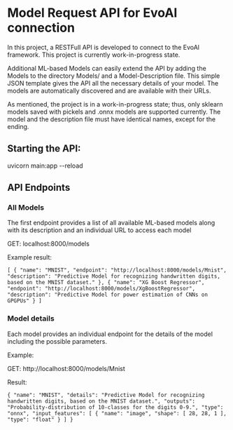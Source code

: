 # Model Request API for EvoAI connection

In this project, a RESTFull API is developed to connect to the EvoAl framework. This project is currently work-in-progress state.

Additional ML-based Models can easily extend the API by adding the Models to the directory Models/ and a Model-Description file. This simple JSON template gives the API all the necessary details of your model. The models are automatically discovered and are available with their URLs. 

As mentioned, the project is in a work-in-progress state; thus, only sklearn models saved with pickels and .onnx models are supported currently. The model and the description file must have identical names, except for the ending. 

## Starting the API:
uvicorn main:app --reload

## API Endpoints

### All Models

The first endpoint provides a list of all available ML-based models along with its description and an individual URL to access each model

GET: localhost:8000/models

Example result:

`[
  {
    "name": "MNIST",
    "endpoint": "http://localhost:8000/models/Mnist",
    "description": "Predictive Model for recognizing handwritten digits, based on the MNIST dataset."
  },
  {
    "name": "XG Boost Regressor",
    "endpoint": "http://localhost:8000/models/XgBoostRegressor",
    "description": "Predictive Model for power estimation of CNNs on GPGPUs"
  }
]`

### Model details

Each model provides an individual endpoint for the details of the model including the possible parameters.

Example:

GET: http://localhost:8000/models/Mnist

Result:

`{
  "name": "MNIST",
  "details": "Predictive Model for recognizing handwritten digits, based on the MNIST dataset.",
  "outputs": "Probability-distribution of 10-classes for the digits 0-9.",
  "type": "onnx",
  "input_features": [
    {
      "name": "image",
      "shape": [
        28,
        28,
        1
      ],
      "type": "float"
    }
  ]
}`
